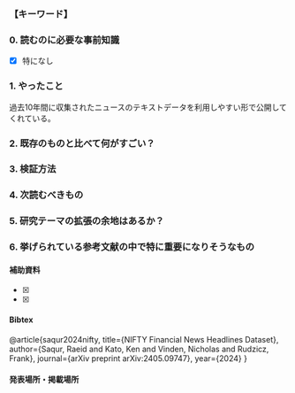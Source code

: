 ### 【キーワード】


### 0. 読むのに必要な事前知識
- [x] 特になし


### 1. やったこと
過去10年間に収集されたニュースのテキストデータを利用しやすい形で公開してくれている。

### 2. 既存のものと比べて何がすごい？


### 3. 検証方法


### 4. 次読むべきもの


### 5. 研究テーマの拡張の余地はあるか？


### 6. 挙げられている参考文献の中で特に重要になりそうなもの


#### 補助資料
- [x] 
- [x] 

#### Bibtex
@article{saqur2024nifty,
  title={NIFTY Financial News Headlines Dataset},
  author={Saqur, Raeid and Kato, Ken and Vinden, Nicholas and Rudzicz, Frank},
  journal={arXiv preprint arXiv:2405.09747},
  year={2024}
}

#### 発表場所・掲載場所
